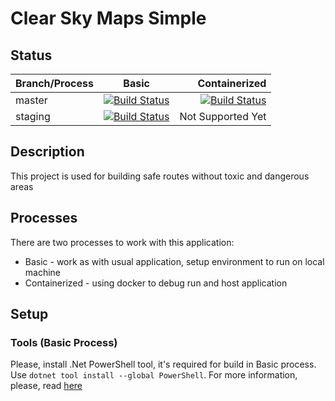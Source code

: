 # Clear Sky Maps Simple

## Status

| Branch/Process | Basic         | Containerized  |
| -------------  |:-------------:| --------------:|
| master         | [![Build Status](https://dev.azure.com/bsac2020/ClearSkyMapsSimple-Basic/_apis/build/status/ClearSkyMapsSimple-Basic-CI?branchName=master)](https://dev.azure.com/bsac2020/ClearSkyMapsSimple-Basic/_build/latest?definitionId=19&branchName=master) | [![Build Status](https://dev.azure.com/bsac2020/ClearSkyMapsSimple-Containerized/_apis/build/status/ClearSkyMapsSimple-Containerized-CI?branchName=master)](https://dev.azure.com/bsac2020/ClearSkyMapsSimple-Containerized/_build/latest?definitionId=17&branchName=master)          |
| staging        | [![Build Status](https://dev.azure.com/bsac2020/ClearSkyMapsSimple-Basic/_apis/build/status/ClearSkyMapsSimple-Basic-Staging-CI?branchName=master)](https://dev.azure.com/bsac2020/ClearSkyMapsSimple-Basic/_build/latest?definitionId=21&branchName=master)|  Not Supported Yet |

## Description
This project is used for building safe routes without toxic and dangerous areas

## Processes
There are two processes to work with this application:
* Basic - work as with usual application, setup environment to run on local machine
* Containerized - using docker to debug run and host application

## Setup

### Tools (Basic Process)
Please, install .Net PowerShell tool, it's required for build in Basic process.
Use  `dotnet tool install --global PowerShell`.
For more information, please, read [here](https://devblogs.microsoft.com/powershell/introducing-powershell-as-net-global-tool)


